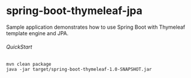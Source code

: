 # spring-boot-thymeleaf-jpa

Sample application demonstrates how to use Spring Boot with Thymeleaf template engine and JPA.

###### QuickStart
```
mvn clean package
java -jar target/spring-boot-thymeleaf-1.0-SNAPSHOT.jar
```